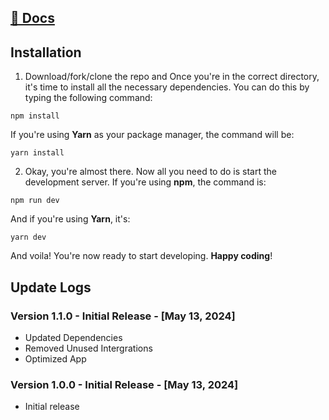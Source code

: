 ## [📖 Docs](https://docs.nextadmin.co/)

## Installation

1. Download/fork/clone the repo and Once you're in the correct directory, it's time to install all the necessary dependencies. You can do this by typing the following command:

```
npm install
```
If you're using **Yarn** as your package manager, the command will be:

```
yarn install
```

2. Okay, you're almost there. Now all you need to do is start the development server. If you're using **npm**, the command is:

```
npm run dev
```
And if you're using **Yarn**, it's:

```
yarn dev
```

And voila! You're now ready to start developing. **Happy coding**!


## Update Logs

### Version 1.1.0 - Initial Release - [May 13, 2024]

- Updated Dependencies
- Removed Unused Intergrations
- Optimized App

  
### Version 1.0.0 - Initial Release - [May 13, 2024]

- Initial release
